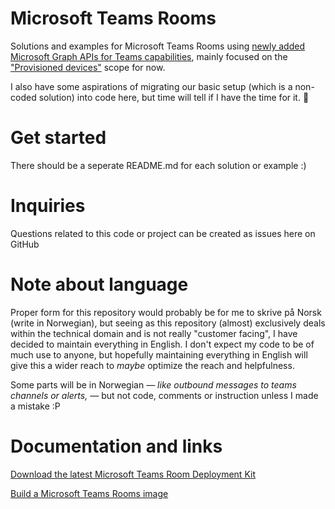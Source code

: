 Microsoft Teams Rooms
=========
Solutions and examples for Microsoft Teams Rooms using [newly added Microsoft Graph APIs for Teams capabilities](https://docs.microsoft.com/en-us/graph/api/resources/teams-api-overview?view=graph-rest-beta), mainly focused on the ["Provisioned devices"](https://docs.microsoft.com/en-us/graph/api/resources/teamworkdevice?view=graph-rest-beta) scope for now.

I also have some aspirations of migrating our basic setup (which is a non-coded solution) into code here, but time will tell if I have the time for it. 🤞

# Get started
There should be a seperate README.md for each solution or example :)

# Inquiries
Questions related to this code or project can be created as issues here on GitHub

# Note about language
Proper form for this repository would probably be for me to skrive på Norsk (write in Norwegian), but seeing as this repository (almost) exclusively deals within the technical domain and is not really "customer facing", I have decided to maintain everything in English. I don't expect my code to be of much use to anyone, but hopefully maintaining everything in English will give this a wider reach to *maybe* optimize the reach and helpfulness.

Some parts will be in Norwegian *— like outbound messages to teams channels or alerts, —* but not code, comments or instruction unless I made a mistake :P

# Documentation and links
[Download the latest Microsoft Teams Room Deployment Kit](https://go.microsoft.com/fwlink/?linkid=851168)

[Build a Microsoft Teams Rooms image](https://learn.microsoft.com/en-us/microsoftteams/rooms/console)